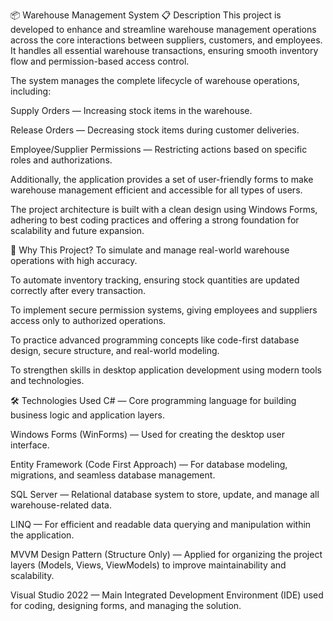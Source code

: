 📦 Warehouse Management System
📋 Description
This project is developed to enhance and streamline warehouse management operations across the core interactions between suppliers, customers, and employees.
It handles all essential warehouse transactions, ensuring smooth inventory flow and permission-based access control.

The system manages the complete lifecycle of warehouse operations, including:

Supply Orders — Increasing stock items in the warehouse.

Release Orders — Decreasing stock items during customer deliveries.

Employee/Supplier Permissions — Restricting actions based on specific roles and authorizations.

Additionally, the application provides a set of user-friendly forms to make warehouse management efficient and accessible for all types of users.

The project architecture is built with a clean design using Windows Forms, adhering to best coding practices and offering a strong foundation for scalability and future expansion.

🚀 Why This Project?
To simulate and manage real-world warehouse operations with high accuracy.

To automate inventory tracking, ensuring stock quantities are updated correctly after every transaction.

To implement secure permission systems, giving employees and suppliers access only to authorized operations.

To practice advanced programming concepts like code-first database design, secure structure, and real-world modeling.

To strengthen skills in desktop application development using modern tools and technologies.

🛠 Technologies Used
C# — Core programming language for building business logic and application layers.

Windows Forms (WinForms) — Used for creating the desktop user interface.

Entity Framework (Code First Approach) — For database modeling, migrations, and seamless database management.

SQL Server — Relational database system to store, update, and manage all warehouse-related data.

LINQ — For efficient and readable data querying and manipulation within the application.

MVVM Design Pattern (Structure Only) — Applied for organizing the project layers (Models, Views, ViewModels) to improve maintainability and scalability.

Visual Studio 2022 — Main Integrated Development Environment (IDE) used for coding, designing forms, and managing the solution.

